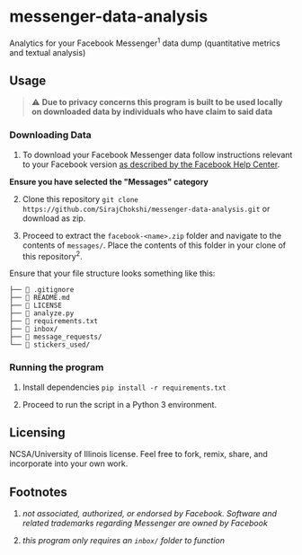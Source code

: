 # messenger-data-analysis

Analytics for your Facebook Messenger<sup>1</sup> data dump (quantitative metrics and textual analysis)

## Usage

> :warning: **Due to privacy concerns this program is built to be used locally on downloaded data by individuals who have claim to said data**

### Downloading Data

1. To download your Facebook Messenger data follow instructions relevant to your Facebook version [as described by the Facebook Help Center](https://www.facebook.com/help/1701730696756992?helpref=hc_global_nav).

**Ensure you have selected the "Messages" category**

2. Clone this repository `git clone https://github.com/SirajChokshi/messenger-data-analysis.git` or download as zip.

3. Proceed to extract the `facebook-<name>.zip` folder and navigate to the contents of `messages/`. Place the contents of this folder in your clone of this repository<sup>2</sup>.

Ensure that your file structure looks something like this:

```
├── 📄 .gitignore
├── 📄 README.md
├── 📄 LICENSE
├── 📄 analyze.py
├── 📄 requirements.txt
├── 📁 inbox/
├── 📁 message_requests/
└── 📁 stickers_used/
```

### Running the program

1. Install dependencies `pip install -r requirements.txt`

2. Proceed to run the script in a Python 3 environment.

## Licensing

NCSA/University of Illinois license. Feel free to fork, remix, share, and incorporate into your own work.

## Footnotes

1. _not associated, authorized, or endorsed by Facebook. Software and related trademarks regarding Messenger are owned by Facebook_

2. _this program only requires an `inbox/` folder to function_